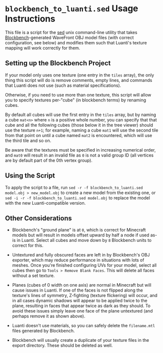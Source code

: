 <!-- SPDX-License-Identifier: CC0-1.0 -->
# `blockbench_to_luanti.sed` Usage Instructions

This file is a script for the [sed](https://en.wikipedia.org/wiki/Sed) unix command-line utility that takes [Blockbench](https://www.blockbench.net/)-generated WaveFront OBJ model files (with correct configuration, see below) and modifies them such that Luanti's texture mapping will work correctly for them.

## Setting up the Blockbench Project

If your model only uses one texture (one entry in the `tiles` array), the only thing this script will do is remove comments, empty lines, and commands that Luanti does not use (such as material specifications).  

Otherwise, if you need to use more than one texture, this script will allow you to specify textures per-"cube" (in blockbench terms) by renaming cubes.  

By default all cubes will use the first entry in the `tiles` array, but by naming a cube `mat<n>` where `n` is a positive whole number, you can specify that that cube and all the following cubes (those below it in the tree viewer) should use the texture `n+1`; for example, naming a cube `mat1` will use the second tile from that point on until a cube named `mat2` is encountered, which will use the third tile and so on.  

Be aware that the textures must be specified in increasing numerical order, and `mat0` will result in an invalid file as `0` is not a valid group ID (all vertices are by default part of the 0th vertex group).

## Using the Script

To apply the script to a file, run `sed -r -f blockbench_to_luanti.sed model.obj > new_model.obj` to create a new model from the existing one, or `sed -i -r -f blockbench_to_luanti.sed model.obj` to replace the model with the new Luanti-compatible version.  

## Other Considerations

* Blockbench's "ground plane" is at `0`, which is correct for Minecraft models but will result in models offset upward by half a node if used as-is in Luanti. Select all cubes and move down by `8` Blockbench units to correct for this.

* Untextured and fully obscured faces are left in by Blockbench's OBJ exporter, which may reduce performance in situations with lots of meshes. Once you're finished configuring UVs for your model, select all cubes then go to `Tools > Remove Blank Faces`. This will delete all faces without a set texture.

* Planes (cubes of 0 width on one axis) are normal in Minecraft but will cause issues in Luanti. If one of the faces is not flipped along the texture's lines of symmetry, Z-fighting (texture flickering) will occur, and in all cases dynamic shadows will appear to be applied twice to the plane, resulting in faces that appear twice as dark as they should. To avoid these issues simply leave one face of the plane untextured (and perhaps remove it as shown above).

* Luanti doesn't use materials, so you can safely delete the `filename.mtl` files generated by Blockbench.

* Blockbench will usually create a duplicate of your texture files in the export directory. These should be deleted as well.
